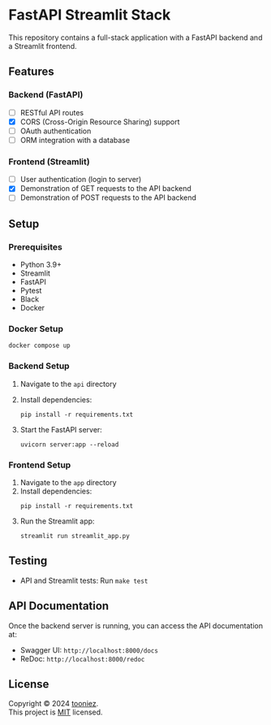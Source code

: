 # FastAPI Streamlit Stack

This repository contains a full-stack application with a FastAPI backend and a Streamlit frontend.

## Features

### Backend (FastAPI)
- [ ] RESTful API routes
- [x] CORS (Cross-Origin Resource Sharing) support
- [ ] OAuth authentication
- [ ] ORM integration with a database

### Frontend (Streamlit)
- [ ] User authentication (login to server)
- [x] Demonstration of GET requests to the API backend
- [ ] Demonstration of POST requests to the API backend

## Setup

### Prerequisites
- Python 3.9+
- Streamlit
- FastAPI
- Pytest
- Black
- Docker

### Docker Setup

```shell
docker compose up
```


### Backend Setup
1. Navigate to the `api` directory
2. Install dependencies:
   ```
   pip install -r requirements.txt
   ```

4. Start the FastAPI server:
   ```
   uvicorn server:app --reload
   ```

### Frontend Setup
1. Navigate to the `app` directory
2. Install dependencies:
   ```
   pip install -r requirements.txt
   ```
3. Run the Streamlit app:
   ```
   streamlit run streamlit_app.py
   ```

## Testing

- API and Streamlit tests: Run `make test`


## API Documentation
Once the backend server is running, you can access the API documentation at:
- Swagger UI: `http://localhost:8000/docs`
- ReDoc: `http://localhost:8000/redoc`

##  License

Copyright © 2024 [tooniez](https://github.com/tooniez). <br />
This project is [MIT](https://github.com/tooniez/fastapi-streamlit.git/blob/main/LICENSE) licensed.

